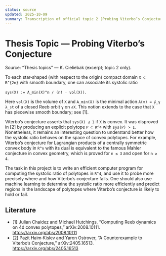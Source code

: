 ```yaml
---
status: source
updated: 2025-10-09
summary: Transcription of official topic 2 (Probing Viterbo’s Conjecture) from K. Cieliebak; topic 1 removed per project selection.
---
```


# Thesis Topic — Probing Viterbo’s Conjecture

Source: “Thesis topics” — K. Cieliebak (excerpt; topic 2 only).

To each star‑shaped (with respect to the origin) compact domain `X ⊂ R^{2n}` with smooth boundary, one can associate its systolic ratio

`sys(X) := A_min(X)^n / (n! · vol(X))`.

Here `vol(X)` is the volume of `X` and `A_min(X)` is the minimal action `A(γ) = ∮_γ λ_st` of a closed Reeb orbit `γ` on `∂X`. This notion extends to the case that `X` has piecewise smooth boundary; see [1].

Viterbo’s conjecture asserts that `sys(X) ≤ 1` if `X` is convex. It was disproved in [2] by producing an explicit polytope `P ⊂ R^4` with `sys(P) > 1`. Nonetheless, it remains an interesting question to understand better how the systolic ratio behaves on the space of convex polytopes. For example, Viterbo’s conjecture for Lagrangian products of a centrally symmetric convex body in `R^n` with its dual is equivalent to the famous Mahler conjecture in convex geometry, which is proved for `n ≤ 3` and open for `n ≥ 4`.

The task in this project is to write an efficient computer program for computing the systolic ratio of polytopes in `R^4`, and use it to probe more precisely where and how Viterbo’s conjecture fails. One should also use machine learning to determine the systolic ratio more efficiently and predict regions in the landscape of polytopes where Viterbo’s conjecture is likely to hold or fail.

## Literature

- [1] Julian Chaidez and Michael Hutchings, “Computing Reeb dynamics on 4d convex polytopes,” arXiv:2008.10111. https://arxiv.org/abs/2008.10111
- [2] Pazit Haim‑Kislev and Yaron Ostrover, “A Counterexample to Viterbo’s Conjecture,” arXiv:2405.16513. https://arxiv.org/abs/2405.16513
